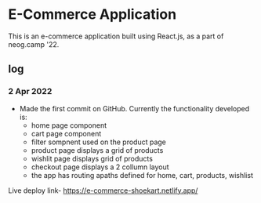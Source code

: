 # E-Commerce Application

This is an e-commerce application built using React.js, as a part of neog.camp '22.

## log

### 2 Apr 2022

- Made the first commit on GitHub. Currently the functionality developed is:
  - home page component
  - cart page component
  - filter sompnent used on the product page
  - product page displays a grid of products
  - wishlit page displays grid of products
  - checkout page displays a 2 collumn layout
  - the app has routing apaths defined for home, cart, products, wishlist

Live deploy link- https://e-commerce-shoekart.netlify.app/

